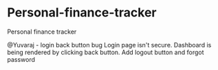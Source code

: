 # Personal-finance-tracker
Personal finance tracker


@Yuvaraj - login back button bug
Login page isn't secure. Dashboard is being rendered by clicking back button.
Add logout button and forgot password

